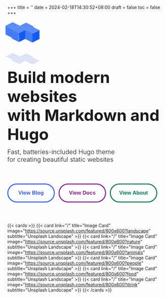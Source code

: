 +++
title = ''
date = 2024-02-18T14:30:52+08:00
draft = false
toc = false
+++

<div style="margin-top: 70px; margin-bottom: 80px">
    <style>
        .boxes {
            --size: 32px;
            --duration: 800ms;
            height: calc(var(--size) * 2);
            width: calc(var(--size) * 3);
            position: relative;
            transform-style: preserve-3d;
            transform-origin: 50% 50%;
            margin-top: calc(var(--size) * 1.5 * -1);
            transform: rotateX(60deg) rotateZ(45deg) rotateY(0deg) translateZ(0px);
        }
        .boxes .box {
            width: var(--size);
            height: var(--size);
            top: 0;
            left: 0;
            position: absolute;
            transform-style: preserve-3d;
        }
        .boxes .box:nth-child(1) {
            transform: translate(100%, 0);
            -webkit-animation: box1 var(--duration) linear infinite;
            animation: box1 var(--duration) linear infinite;
        }
        .boxes .box:nth-child(2) {
            transform: translate(0, 100%);
            -webkit-animation: box2 var(--duration) linear infinite;
            animation: box2 var(--duration) linear infinite;
        }
        .boxes .box:nth-child(3) {
            transform: translate(100%, 100%);
            -webkit-animation: box3 var(--duration) linear infinite;
            animation: box3 var(--duration) linear infinite;
        }
        .boxes .box:nth-child(4) {
            transform: translate(200%, 0);
            -webkit-animation: box4 var(--duration) linear infinite;
            animation: box4 var(--duration) linear infinite;
        }
        .boxes .box > div {
            --background: #5C8DF6;
            --top: auto;
            --right: auto;
            --bottom: auto;
            --left: auto;
            --translateZ: calc(var(--size) / 2);
            --rotateY: 0deg;
            --rotateX: 0deg;
            position: absolute;
            width: 100%;
            height: 100%;
            background: var(--background);
            top: var(--top);
            right: var(--right);
            bottom: var(--bottom);
            left: var(--left);
            transform: rotateY(var(--rotateY)) rotateX(var(--rotateX)) translateZ(var(--translateZ));
        }
        .boxes .box > div:nth-child(1) {
            --top: 0;
            --left: 0;
        }
        .boxes .box > div:nth-child(2) {
            --background: #145af2;
            --right: 0;
            --rotateY: 90deg;
        }
        .boxes .box > div:nth-child(3) {
            --background: #447cf5;
            --rotateX: -90deg;
        }
        .boxes .box > div:nth-child(4) {
            --background: #DBE3F4;
            --top: 0;
            --left: 0;
            --translateZ: calc(var(--size) * 3 * -1);
        }
        @-webkit-keyframes box1 {
        0%, 50% {
            transform: translate(100%, 0);
        }
        100% {
            transform: translate(200%, 0);
        }
        }
        @keyframes box1 {
        0%, 50% {
            transform: translate(100%, 0);
        }
        100% {
            transform: translate(200%, 0);
        }
        }
        @-webkit-keyframes box2 {
        0% {
            transform: translate(0, 100%);
        }
        50% {
            transform: translate(0, 0);
        }
        100% {
            transform: translate(100%, 0);
        }
        }
        @keyframes box2 {
        0% {
            transform: translate(0, 100%);
        }
        50% {
            transform: translate(0, 0);
        }
        100% {
            transform: translate(100%, 0);
        }
        }
        @-webkit-keyframes box3 {
        0%, 50% {
            transform: translate(100%, 100%);
        }
        100% {
            transform: translate(0, 100%);
        }
        }
        @keyframes box3 {
        0%, 50% {
            transform: translate(100%, 100%);
        }
        100% {
            transform: translate(0, 100%);
        }
        }
        @-webkit-keyframes box4 {
        0% {
            transform: translate(200%, 0);
        }
        50% {
            transform: translate(200%, 100%);
        }
        100% {
            transform: translate(100%, 100%);
        }
        }
        @keyframes box4 {
        0% {
            transform: translate(200%, 0);
        }
        50% {
            transform: translate(200%, 100%);
        }
        100% {
            transform: translate(100%, 100%);
        }
        }
    </style>
    <!-- div -->
    <div class="boxes">
        <div class="box">
            <div></div>
            <div></div>
            <div></div>
            <div></div>
        </div>
        <div class="box">
            <div></div>
            <div></div>
            <div></div>
            <div></div>
        </div>
        <div class="box">
            <div></div>
            <div></div>
            <div></div>
            <div></div>
        </div>
        <div class="box">
            <div></div>
            <div></div>
            <div></div>
            <div></div>
        </div>
    </div>
</div>

<font style="font-size:50px;font-weight:bold;line-height:1.2;">Build modern websites<br> with Markdown and Hugo<br></font>

<font style="font-size:20px;font-weight:270">Fast, batteries-included Hugo theme<br>
for creating beautiful static websites<br></font>

<div>
    <style>
        .primary-button {
            width: 150px;
            height: 60px;
            color: #315cfd;
            border: 3px solid #315cfd;
            border-radius: 33px;
            transition: all 0.3s;
            cursor: pointer;
            background: white;
            font-size: 1.2em;
            font-weight: 550;
            font-family: 'Montserrat', sans-serif;
            margin-top: 50px;
            margin-bottom: 50px;
        }
        .primary-button:hover {
            background: #315cfd;
            color: white;
            font-size: 1.3em;
        }
        /**/
        .second-button {
            width: 150px;
            height: 60px;
            color: #86198f;
            border: 3px solid #86198f;
            border-radius: 33px;
            transition: all 0.3s;
            cursor: pointer;
            background: white;
            font-size: 1.2em;
            font-weight: 550;
            font-family: 'Montserrat', sans-serif;
            margin-left: 8px;
            margin-right: 8px;
            margin-top: 50px;
            margin-bottom: 50px;
        }
        .second-button:hover {
            background: #86198f;
            color: white;
            font-size: 1.3em;
        }
        /**/
        /**/
        .third-button {
            width: 150px;
            height: 60px;
            color: #047857;
            border: 3px solid #047857;
            border-radius: 33px;
            transition: all 0.3s;
            cursor: pointer;
            background: white;
            font-size: 1.2em;
            font-weight: 550;
            font-family: 'Montserrat', sans-serif;
            margin-top: 50px;
            margin-bottom: 50px;
        }
        .third-button:hover {
            background: #047857;
            color: white;
            font-size: 1.3em;
        }
        /**/
    </style>
    <div>
        <button class="primary-button" onclick="skip('blog')">View Blog</button>
        <button class="second-button" onclick="skip('docs')">View Docs</button>
        <button class="third-button" onclick="skip('about')">View About</button>
    </div>
    <script>
        function skip(path) {
            window.location.href = "/" + path
        }
    </script>
</div>

{{< cards >}}
{{< card link="/" title="Image Card" image="https://source.unsplash.com/featured/800x600?landscape" subtitle="Unsplash Landscape" >}}
{{< card link="/" title="Image Card" image="https://source.unsplash.com/featured/800x600?nature" subtitle="Unsplash Landscape" >}}
{{< card link="/" title="Image Card" image="https://source.unsplash.com/featured/800x600?animals" subtitle="Unsplash Landscape" >}}
{{< card link="/" title="Image Card" image="https://source.unsplash.com/featured/800x600?people" subtitle="Unsplash Landscape" >}}
{{< card link="/" title="Image Card" image="https://source.unsplash.com/featured/800x600?food" subtitle="Unsplash Landscape" >}}
{{< card link="/" title="Image Card" image="https://source.unsplash.com/featured/800x600?drink" subtitle="Unsplash Landscape" >}}
{{< /cards >}}

<br>
<!-- {{< icon "hugo-full" >}} -->
